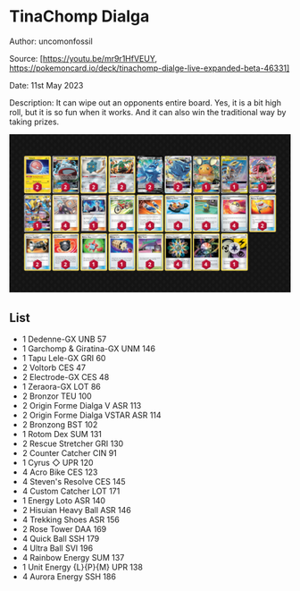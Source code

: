 # TinaChomp Dialga

Author: uncomonfossil

Source: [https://youtu.be/mr9r1HfVEUY, https://pokemoncard.io/deck/tinachomp-dialge-live-expanded-beta-46331]

Date: 11st May 2023

Description: It can wipe out an opponents entire board. Yes, it is a bit high roll, but it is so fun when it works. And it can also win the traditional way by taking prizes.

![decklist](../../images/SVI/TinaChomp%20Dialga/1-%20TinaChomp%20Dialga.png)

## List

* 1 Dedenne-GX UNB 57
* 1 Garchomp & Giratina-GX UNM 146
* 1 Tapu Lele-GX GRI 60
* 2 Voltorb CES 47
* 2 Electrode-GX CES 48
* 1 Zeraora-GX LOT 86
* 2 Bronzor TEU 100
* 2 Origin Forme Dialga V ASR 113
* 2 Origin Forme Dialga VSTAR ASR 114
* 2 Bronzong BST 102
* 1 Rotom Dex SUM 131
* 2 Rescue Stretcher GRI 130
* 2 Counter Catcher CIN 91
* 1 Cyrus ◇ UPR 120
* 4 Acro Bike CES 123
* 4 Steven's Resolve CES 145
* 4 Custom Catcher LOT 171
* 1 Energy Loto ASR 140
* 2 Hisuian Heavy Ball ASR 146
* 4 Trekking Shoes ASR 156
* 2 Rose Tower DAA 169
* 4 Quick Ball SSH 179
* 4 Ultra Ball SVI 196
* 4 Rainbow Energy SUM 137
* 1 Unit Energy {L}{P}{M} UPR 138
* 4 Aurora Energy SSH 186
